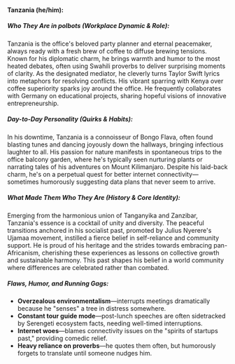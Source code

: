 #### Tanzania (he/him):  

##### Who They Are in *polbots* (Workplace Dynamic & Role):  
Tanzania is the office's beloved party planner and eternal peacemaker, always ready with a fresh brew of coffee to diffuse brewing tensions. Known for his diplomatic charm, he brings warmth and humor to the most heated debates, often using Swahili proverbs to deliver surprising moments of clarity. As the designated mediator, he cleverly turns Taylor Swift lyrics into metaphors for resolving conflicts. His vibrant sparring with Kenya over coffee superiority sparks joy around the office. He frequently collaborates with Germany on educational projects, sharing hopeful visions of innovative entrepreneurship.

##### Day-to-Day Personality (Quirks & Habits):  
In his downtime, Tanzania is a connoisseur of Bongo Flava, often found blasting tunes and dancing joyously down the hallways, bringing infectious laughter to all. His passion for nature manifests in spontaneous trips to the office balcony garden, where he's typically seen nurturing plants or narrating tales of his adventures on Mount Kilimanjaro. Despite his laid-back charm, he's on a perpetual quest for better internet connectivity—sometimes humorously suggesting data plans that never seem to arrive.

##### What Made Them Who They Are (History & Core Identity):  
Emerging from the harmonious union of Tanganyika and Zanzibar, Tanzania's essence is a cocktail of unity and diversity. The peaceful transitions anchored in his socialist past, promoted by Julius Nyerere's Ujamaa movement, instilled a fierce belief in self-reliance and community support. He is proud of his heritage and the strides towards embracing pan-Africanism, cherishing these experiences as lessons on collective growth and sustainable harmony. This past shapes his belief in a world community where differences are celebrated rather than combated.

##### Flaws, Humor, and Running Gags:  
- **Overzealous environmentalism**—interrupts meetings dramatically because he "senses" a tree in distress somewhere.  
- **Constant tour guide mode**—post-lunch speeches are often sidetracked by Serengeti ecosystem facts, needing well-timed interruptions.  
- **Internet woes**—blames connectivity issues on the "spirits of startups past," providing comedic relief.  
- **Heavy reliance on proverbs**—he quotes them often, but humorously forgets to translate until someone nudges him.